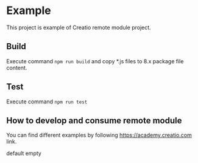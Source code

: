 # Example

This project is example of Creatio remote module project.

## Build

Execute command
`npm run build`
and copy *.js files to 8.x package file content.

## Test

Execute command
`npm run test`

## How to develop and consume remote module

You can find different examples by following https://academy.creatio.com link.

default empty
